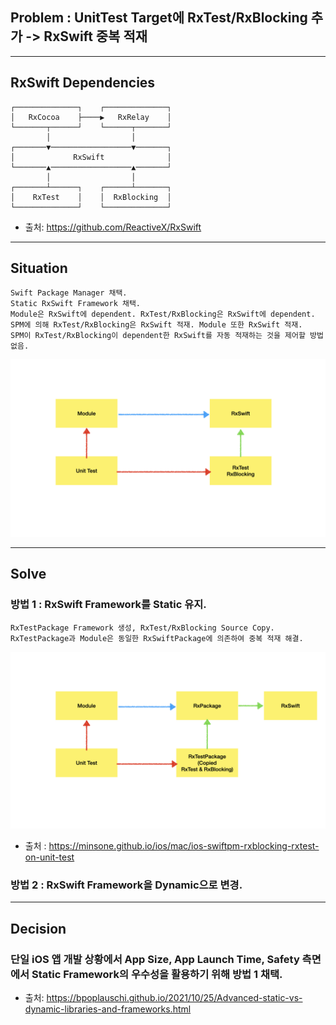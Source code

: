 ## Problem : UnitTest Target에 RxTest/RxBlocking 추가 -> RxSwift 중복 적재

---

## RxSwift Dependencies

```
┌──────────────┐    ┌──────────────┐
│   RxCocoa    ├────▶   RxRelay    │
└───────┬──────┘    └──────┬───────┘
        │                  │        
┌───────▼──────────────────▼───────┐
│             RxSwift              │
└───────▲──────────────────▲───────┘
        │                  │        
┌───────┴──────┐    ┌──────┴───────┐
│    RxTest    │    │  RxBlocking  │
└──────────────┘    └──────────────┘
```

- 출처: https://github.com/ReactiveX/RxSwift

---

## Situation

```
Swift Package Manager 채택.
Static RxSwift Framework 채택.
Module은 RxSwift에 dependent. RxTest/RxBlocking은 RxSwift에 dependent.
SPM에 의해 RxTest/RxBlocking은 RxSwift 적재. Module 또한 RxSwift 적재.
SPM이 RxTest/RxBlocking이 dependent한 RxSwift를 자동 적재하는 것을 제어할 방법 없음.
```

![](./Images/001_1.jpeg)

---

## Solve

### 방법 1 : RxSwift Framework를 Static 유지. 

```
RxTestPackage Framework 생성, RxTest/RxBlocking Source Copy.
RxTestPackage과 Module은 동일한 RxSwiftPackage에 의존하여 중복 적재 해결.
```

![](./Images/001_2.jpeg)

- 출처 : https://minsone.github.io/ios/mac/ios-swiftpm-rxblocking-rxtest-on-unit-test

### 방법 2 : RxSwift Framework을 Dynamic으로 변경.

---

## Decision

### 단일 iOS 앱 개발 상황에서 App Size, App Launch Time, Safety 측면에서 Static Framework의 우수성을 활용하기 위해 방법 1 채택.

- 출처: https://bpoplauschi.github.io/2021/10/25/Advanced-static-vs-dynamic-libraries-and-frameworks.html
